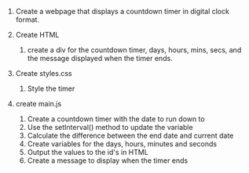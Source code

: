 1. Create a webpage that displays a countdown timer in digital clock format. 

2. Create HTML
    1. create a div for the countdown timer, days, hours, mins, secs, and the message displayed when the timer ends.

3. Create styles.css
    1. Style the timer 

4. create main.js
    1. Create a countdown timer with the date to run down to
    2. Use the setInterval() method to update the variable
    3. Calculate the difference between the end date and current date 
    4. Create variables for the days, hours, minutes and seconds
    5. Output the values to the id's in HTML
    6. Create a message to display when the timer ends 


